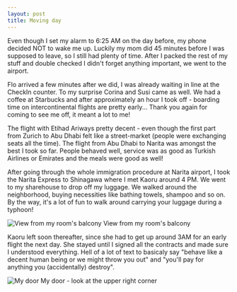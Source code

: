 ```yaml
---
layout: post
title: Moving day
---
```


Even though I set my alarm to 6:25 AM on the day before, my phone decided NOT to wake me up. Luckily my mom did 45 minutes before I was supposed to leave, so I still had plenty of time.
After I packed the rest of my stuff and double checked I didn't forget anything important, we went to the airport.

Flo arrived a few minutes after we did, I was already waiting in line at the CheckIn counter. To my surprise Corina and Susi came as well. We had a coffee at Starbucks and after approximately an hour I took off - boarding time on intercontinental flights are pretty early... Thank you again for coming to see me off, it meant a lot to me!


The flight with Etihad Ariways pretty decent - even though the first part from Zurich to Abu Dhabi felt like a street-market (people were exchanging seats all the time). The flight from Abu Dhabi to Narita was amongst the best I took so far. People behaved well, service was as good as Turkish Airlines or Emirates and the meals were good as well!


After going through the whole immigration procedure at Narita airport, I took the Narita Express to Shinagawa where I met Kaoru around 4 PM. We went to my sharehouse to drop off my luggage. We walked around the neighborhood, buying necessities like bathing towels, shampoo and so on. By the way, it's a lot of fun to walk around carrying your luggage during a typhoon!

![View from my room's balcony]({{site.url}}/assets/IMG_20160921_194522.jpg)
View from my room's balcony

Kaoru left soon thereafter, since she had to get up around 3AM for an early flight the next day. She stayed until I signed all the contracts and made sure I understood everything. Hell of a lot of text to basicaly say "behave like a decent human being or we might throw you out" and "you'll pay for anything you (accidentally) destroy".

![My door]({{site.url}}/assets/IMG_20160921_193920.jpg)
My door - look at the upper right corner
